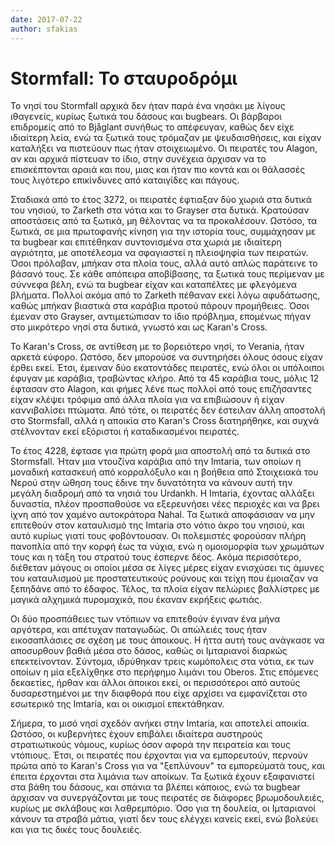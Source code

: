 ```yaml
---
date: 2017-07-22
author: sfakias
---
```

# Stormfall: Το σταυροδρόμι

To νησί του Stormfall αρχικά δεν ήταν παρά ένα νησάκι με λίγους ιθαγενείς,
κυρίως ξωτικά του δάσους και bugbears. Οι βάρβαροι επιδρομείς από το Bjåglant
συνήθως το απέφευγαν, καθώς δεν είχε ιδιαίτερη λεία, ενώ τα ξωτικά τους
τρόμαζαν με ψευδαισθήσεις, και είχαν καταλήξει να πιστεύουν πως ήταν
στοιχειωμένο. Οι πειρατές του Alagon, αν και αρχικά πίστευαν το ίδιο, στην
συνέχεια άρχισαν να το επισκέπτονται αραιά και που, μιας και ήταν πιο κοντά
και οι θάλασσές τους λιγότερο επικίνδυνες από καταιγίδες και πάγους.



Σταδιακά από το έτος 3272, οι πειρατές έφτιαξαν δύο χωριά στα δυτικά του
νησιού, το Zarketh στα νότια και το Grayser στα δυτικά. Κρατούσαν αποστάσεις
από τα ξωτικά, μη θέλοντας να τα προκαλέσουν. Ωστόσο, τα ξωτικά, σε μια
πρωτοφανής κίνηση για την ιστορία τους, συμμάχησαν με τα bugbear και
επιτέθηκαν συντονισμένα στα χωριά με ιδιαίτερη αγριότητα, με αποτέλεσμα να
σφαγιαστεί η πλειοψηφία των πειρατών. Όσοι πρόλαβαν, μπήκαν στα πλοία τους,
αλλά αυτό απλώς παράτεινε το βάσανό τους. Σε κάθε απόπειρα αποβίβασης, τα
ξωτικά τους περίμεναν με σύννεφα βέλη, ενώ τα bugbear είχαν και καταπέλτες με
φλεγόμενα βλήματα. Πολλοί ακόμα από το Zarketh πέθαναν εκεί λόγω αφυδάτωσης,
καθώς μπήκαν βιαστικά στα καράβια προτού πάρουν προμήθειες. Όσοι έμεναν στο
Grayser, αντιμετώπισαν το ίδιο πρόβλημα, επομένως πήγαν στο μικρότερο νησί στα
δυτικά, γνωστό και ως Karan's Cross.



Το Karan's Cross, σε αντίθεση με το βορειότερο νησί, το Verania, ήταν αρκετά
εύφορο. Ωστόσο, δεν μπορούσε να συντηρήσει όλους όσους είχαν έρθει εκεί. Έτσι,
έμειναν δύο εκατοντάδες πειρατές, ενώ όλοι οι υπόλοιποι έφυγαν με καράβια,
τραβώντας κλήρο. Από τα 45 καράβια τους, μόλις 12 έφτασαν στο Alagon, και
φήμες λένε πως πολλοί από τους επιζήσαντες είχαν κλέψει τρόφιμα από άλλα πλοία
για να επιβιώσουν ή είχαν καννιβαλίσει πτώματα. Από τότε, οι πειρατές δεν
έστειλαν άλλη αποστολή στο Stormsfall, αλλά η αποικία στο Karan's Cross
διατηρήθηκε, και συχνά στέλνονταν εκεί εξόριστοι ή καταδικασμένοι πειρατές.



Το έτος 4228, έφτασε για πρώτη φορά μια αποστολή από τα δυτικά στο Stormsfall.
Ήταν μια ντουζίνα καράβια από την Imtaria, των οποίων η μοναδική κατασκευή από
κορραλόξυλο και η βοήθεια από Στοιχειακά του Νερού στην ώθηση τους έδινε την
δυνατότητα να κάνουν αυτή την μεγάλη διαδρομή από τα νησιά του Urdankh. Η
Imtaria, έχοντας αλλάξει δυναστία, πλέον προσπαθούσε να εξερευνήσει νέες
περιοχές και να βρει ίχνη από τον χαμένο αυτοκράτορα Nahal. Τα ξωτικά
αποφάσισαν να μην επιτεθούν στον καταυλισμό της Imtaria στο νότιο άκρο του
νησιού, και αυτό κυρίως γιατί τους φοβόντουσαν. Οι πολεμιστές φορούσαν πλήρη
πανοπλία από την κορφή έως τα νύχια, ενώ η ομοιομορφία των χρωμάτων τους και η
τάξη του στρατού τους έσπερνε δέος. Ακόμα περισσότερο, διέθεταν μάγους οι
οποίοι μέσα σε λίγες μέρες είχαν ενισχύσει τις άμυνες του καταυλισμού με
προστατευτικούς ρούνους και τείχη που έμοιαζαν να ξεπηδάνε από το έδαφος.
Τέλος, τα πλοία είχαν πελώριες βαλλίστρες με μαγικά αλχημικά πυρομαχικά, που
έκαναν εκρήξεις φωτιάς.



Οι δύο προσπάθειες των ντόπιων να επιτεθούν έγιναν ένα μήνα αργότερα, και
απέτυχαν παταγωδώς.  Οι απώλειές τους ήταν εικοσαπλάσιες σε σχέση με τους
άποικους. Η ήττα αυτή τους ανάγκασε να αποσυρθουν βαθιά μέσα στο δάσος, καθώς
οι Ιμταριανοί διαρκώς επεκτείνονταν. Σύντομα, ιδρύθηκαν τρεις κωμόπολεις στα
νότια, εκ των οποίων η μία εξελίχθηκε στο περήφημο λιμάνι του Oberos. Στις
επόμενες δεκαετίες, ήρθαν και άλλοι άποικοι εκεί, οι περισσότεροι από αυτούς
δυσαρεστημένοι με την διαφθορά που είχε αρχίσει να εμφανίζεται στο εσωτερικό
της Imtaria, και οι οικισμοί επεκτάθηκαν.



Σήμερα, το μισό νησί σχεδόν ανήκει στην Imtaria, και αποτελεί αποικία. Ωστόσο,
οι κυβερνήτες έχουν επιβάλει ιδιαίτερα αυστηρούς στρατιωτικούς νόμους, κυρίως
όσον αφορά την πειρατεία και τους ντόπιους. Έτσι, οι πειρατές που έρχονται για
να εμπορευτούν, περνούν πρώτα από το Karan's Cross για να "ξεπλύνουν" τα
εμπορεύματά τους, και έπειτα έρχονται στα λιμάνια των αποίκων. Τα ξωτικά έχουν
εξαφανιστεί στα βάθη του δάσους, και σπάνια τα βλέπει κάποιος, ενώ τα bugbear
άρχισαν να συνεργάζονται με τους πειρατές σε διάφορες βρωμοδουλειές, κυρίως με
σκλάβους και λαθρεμπόριο. Όσο για τη δουλεία, οι Ιμταριανοί κάνουν τα στραβά
μάτια, γιατί δεν τους ελέγχει κανείς εκεί, ενώ βολεύει και για τις δικές τους
δουλειές.





